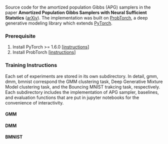 Source code for the amortized population Gibbs (APG) samplers in the paper **Amortized Population Gibbs Samplers with Neural Sufficient Statstics** ([arXiv](https://arxiv.org/abs/1911.01382)). The implementation was built on [ProbTorch](https://github.com/probtorch/probtorch), a deep generative modeling library which extends [PyTorch](https://pytorch.org/).

### Prerequisite
1. Install PyTorch >= 1.6.0 [[instructions](https://github.com/pytorch/pytorch)]
2. Install ProbTorch [[instructions](https://github.com/probtorch/probtorch)]

### Training Instructions
Each set of experiments are stored in its own subdirectory. In detail, gmm, dmm, bmnist correspond the GMM clustering task, Deep Generative Mixture Model clustering task, and the Bouncing MNIST trakcing task, respectively.
Each subdirectory includes the implementation of APG sampler, baselines, and evaluation functions that are put in jupyter notebooks for the convenience of interactivity.

#### GMM

#### DMM

#### BMNIST
